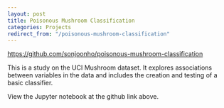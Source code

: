 ```yaml
---
layout: post
title: Poisonous Mushroom Classification
categories: Projects
redirect_from: "/poisonous-mushroom-classification"
---
```


<https://github.com/sonjoonho/poisonous-mushroom-classification>

This is a study on the UCI Mushroom dataset. It explores associations between variables in the data and includes the creation and testing of a basic classifier.

View the Jupyter notebook at the github link above.

